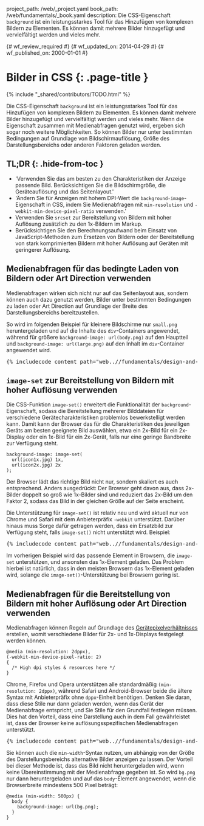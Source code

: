 project_path: /web/_project.yaml
book_path: /web/fundamentals/_book.yaml
description: Die CSS-Eigenschaft `background` ist ein leistungsstarkes Tool für das Hinzufügen von komplexen Bildern zu Elementen. Es können damit mehrere Bilder hinzugefügt und vervielfältigt werden und vieles mehr.

{# wf_review_required #}
{# wf_updated_on: 2014-04-29 #}
{# wf_published_on: 2000-01-01 #}

# Bilder in CSS {: .page-title }

{% include "_shared/contributors/TODO.html" %}



Die CSS-Eigenschaft `background` ist ein leistungsstarkes Tool für das Hinzufügen von komplexen Bildern zu Elementen. Es können damit mehrere Bilder hinzugefügt und vervielfältigt werden und vieles mehr.  Wenn die Eigenschaft zusammen mit Medienabfragen genutzt wird, ergeben sich sogar noch weitere Möglichkeiten. So können Bilder nur unter bestimmten Bedingungen auf Grundlage von Bildschirmauflösung, Größe des Darstellungsbereichs oder anderen Faktoren geladen werden.



## TL;DR {: .hide-from-toc }
- 'Verwenden Sie das am besten zu den Charakteristiken der Anzeige passende Bild. Berücksichtigen Sie die Bildschirmgröße, die Geräteauflösung und das Seitenlayout.'
- 'Ändern Sie für Anzeigen mit hohem DPI-Wert die <code>background-image</code>-Eigenschaft in CSS, indem Sie Medienabfragen mit <code>min-resolution</code> und <code>-webkit-min-device-pixel-ratio</code> verwenden.'
- Verwenden Sie `srcset` zur Bereitstellung von Bildern mit hoher Auflösung zusätzlich zu den 1x-Bildern im Markup.
- Berücksichtigen Sie den Berechnungsaufwand beim Einsatz von JavaScript-Methoden zum Ersetzen von Bildern oder der Bereitstellung von stark komprimierten Bildern mit hoher Auflösung auf Geräten mit geringerer Auflösung.


## Medienabfragen für das bedingte Laden von Bildern oder Art Direction verwenden

Medienabfragen wirken sich nicht nur auf das Seitenlayout aus, sondern können auch dazu genutzt werden, Bilder unter bestimmten Bedingungen zu laden oder Art Direction auf Grundlage der Breite des Darstellungsbereichs bereitzustellen.

So wird im folgenden Beispiel für kleinere Bildschirme nur `small.png` heruntergeladen und auf die Inhalte des `div`-Containers angewendet, während für größere `background-image: url(body.png)` auf den Hauptteil und `background-image: url(large.png)` auf den Inhalt im `div`-Container angewendet wird.

<pre class="prettyprint">
{% includecode content_path="web..//fundamentals/design-and-ui/media/images/_code/conditional-mq.html" region_tag="conditional" lang=css %}
</pre>

## `image-set` zur Bereitstellung von Bildern mit hoher Auflösung verwenden

Die CSS-Funktion `image-set()` erweitert die Funktionalität der `background`-Eigenschaft, sodass die Bereitstellung mehrerer Bilddateien für verschiedene Gerätecharakteristiken problemlos bewerkstelligt werden kann. Damit kann der Browser das für die Charakteristiken des jeweiligen Geräts am besten geeignete Bild auswählen, etwa ein 2x-Bild für ein 2x-Display oder ein 1x-Bild für ein 2x-Gerät, falls nur eine geringe Bandbreite zur Verfügung steht.


    background-image: image-set(
      url(icon1x.jpg) 1x,
      url(icon2x.jpg) 2x
    );
    

Der Browser lädt das richtige Bild nicht nur, sondern skaliert es auch
entsprechend. Anders ausgedrückt: Der Browser geht davon aus, dass 2x-Bilder doppelt so groß wie 1x-Bilder sind und reduziert das 2x-Bild um den Faktor 2, sodass das Bild in der gleichen Größe auf der Seite erscheint.

Die Unterstützung für `image-set()` ist relativ neu und wird aktuell nur von Chrome und Safari mit dem Anbieterpräfix `-webkit` unterstützt. Darüber hinaus muss Sorge dafür getragen werden, dass ein Ersatzbild zur Verfügung steht, falls `image-set()` nicht unterstützt wird. Beispiel:

<pre class="prettyprint">
{% includecode content_path="web..//fundamentals/design-and-ui/media/images/_code/image-set.html" region_tag="imageset" lang=css %}
</pre>

Im vorherigen Beispiel wird das passende Element in Browsern, die `image-set` unterstützen, und ansonsten das 1x-Element geladen. Das Problem hierbei ist natürlich, dass in den meisten Browsern das 1x-Element geladen wird, solange die `image-set()`-Unterstützung bei Browsern gering ist.

## Medienabfragen für die Bereitstellung von Bildern mit hoher Auflösung oder Art Direction verwenden

Medienabfragen können Regeln auf Grundlage des [Gerätepixelverhältnisses](http://www.html5rocks.com/en/mobile/high-dpi/#toc-bg) erstellen, womit verschiedene Bilder für 2x- und 1x-Displays festgelegt werden können.


    @media (min-resolution: 2dppx),
    (-webkit-min-device-pixel-ratio: 2)
    {
      /* High dpi styles & resources here */
    }
    

Chrome, Firefox und Opera unterstützen alle standardmäßig `(min-resolution: 2dppx)`, während Safari und Android-Browser beide die ältere Syntax mit Anbieterpräfix ohne `dppx`-Einheit benötigen. Denken Sie daran, dass diese Stile nur dann geladen werden, wenn das Gerät der Medienabfrage entspricht, und Sie Stile für den Grundfall festlegen müssen. Dies hat den Vorteil, dass eine Darstellung auch in dem Fall gewährleistet ist, dass der Browser keine auflösungsspezifischen Medienabfragen unterstützt.

<pre class="prettyprint">
{% includecode content_path="web..//fundamentals/design-and-ui/media/images/_code/media-query-dppx.html" region_tag="mqdppx" lang=css %}
</pre>

Sie können auch die `min-width`-Syntax nutzen, um abhängig von der Größe des Darstellungsbereichs alternative Bilder anzeigen zu lassen. Der Vorteil bei dieser Methode ist, dass das Bild nicht heruntergeladen wird, wenn keine Übereinstimmung mit der Medienabfrage gegeben ist. So wird `bg.png` nur dann heruntergeladen und auf das `body`-Element angewendet, wenn die Browserbreite mindestens 500 Pixel beträgt:


    @media (min-width: 500px) {
      body {
        background-image: url(bg.png);
      }
    }
    	



